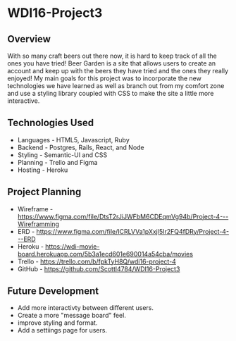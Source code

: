 # WDI16-Project3

## Overview 

With so many craft beers out there now, it is hard to keep track of all the ones you have tried! Beer Garden is a site that allows users to create an account and keep up with the beers they have tried and the ones they really enjoyed! My main goals for this project was to incorporate the new technologies we have learned as well as branch out from my comfort zone and use a styling library coupled with CSS to make the site a little more interactive. 

   ## Technologies Used

  *  Languages - HTML5, Javascript, Ruby
  *  Backend - Postgres, Rails, React, and Node 
  *  Styling - Semantic-UI and CSS
  *  Planning - Trello and Figma
  *  Hosting - Heroku

   ## Project Planning
   * Wireframe - https://www.figma.com/file/DtsT2rJiJWFbM6CDEqmVg94b/Project-4---Wireframming
   * ERD - https://www.figma.com/file/ICRLVVa1pXxjl5Ir2FQ4fDRy/Project-4---ERD
   * Heroku - https://wdi-movie-board.herokuapp.com/5b3a1ecd601e690014a54cba/movies
   * Trello - https://trello.com/b/fpkTyH8Q/wdi16-project-4
   * GitHub - https://github.com/Scottl4784/WDI16-Project3
        
        
   ## Future Development
   * Add more interactivty between different users.
   * Create a more "message board" feel.
   * improve styling and format.
   * Add a settiings page for users.
